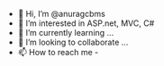 - 👋 Hi, I’m @anuragcbms
- 👀 I’m interested in ASP.net, MVC, C#
- 🌱 I’m currently learning ...
- 💞️ I’m looking to collaborate ...
- 📫 How to reach me -

<!---
anuragcbms/anuragcbms is a ✨ special ✨ repository because its `README.md` (this file) appears on your GitHub profile.
You can click the Preview link to take a look at your changes.
--->
